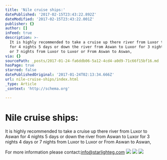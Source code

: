 ```yaml
---
title: 'Nile cruise ships:'
datePublished: '2017-02-15T23:43:22.892Z'
dateModified: '2017-02-15T23:43:22.001Z'
publisher: {}
author: []
inFeed: true
description: >-
  It is highly recommended to take a cruise up there river from Luxor to Aswan
  for 4 nights 5 days or down the river from Aswan to Luxor for 3 nights 4 days
  or 7 nights from Luxor to Luxor or From Aswan to Aswan,
via: {}
sourcePath: _posts/2017-01-24-fa6ddb06-5a12-4cd4-a0d9-71c66f15bf16.md
hasPage: true
starred: false
datePublishedOriginal: '2017-01-24T02:13:34.666Z'
url: nile-cruise-ships/index.html
_type: Article
_context: 'http://schema.org'

---
```

# Nile cruise ships:

It is highly recommended to take a cruise up there river from Luxor to Aswan for 4 nights 5 days or down the river from Aswan to Luxor for 3 nights 4 days or 7 nights from Luxor to Luxor or From Aswan to Aswan,

For more information please contact:info@starlighteg.com
![](https://the-grid-user-content.s3-us-west-2.amazonaws.com/af4921b7-2a4c-4821-b61c-cbebc7d3ea98.jpg)
![](https://the-grid-user-content.s3-us-west-2.amazonaws.com/cd29e3d5-f85b-4652-9f95-b3e8e88d6634.jpg)
![](https://the-grid-user-content.s3-us-west-2.amazonaws.com/8c84fdf3-9bd4-4581-ba0a-fb8d121b259f.jpg)